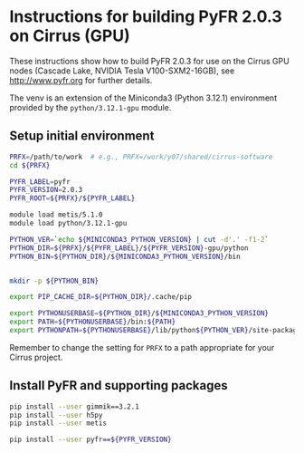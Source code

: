 Instructions for building PyFR 2.0.3 on Cirrus (GPU)
====================================================

These instructions show how to build PyFR 2.0.3 for use on the Cirrus GPU nodes (Cascade Lake, NVIDIA Tesla V100-SXM2-16GB),
see http://www.pyfr.org for further details. 

The venv is an extension of the Miniconda3 (Python 3.12.1) environment provided by the `python/3.12.1-gpu` module.


Setup initial environment
-------------------------

```bash
PRFX=/path/to/work  # e.g., PRFX=/work/y07/shared/cirrus-software
cd ${PRFX}

PYFR_LABEL=pyfr
PYFR_VERSION=2.0.3
PYFR_ROOT=${PRFX}/${PYFR_LABEL}

module load metis/5.1.0
module load python/3.12.1-gpu

PYTHON_VER=`echo ${MINICONDA3_PYTHON_VERSION} | cut -d'.' -f1-2`
PYTHON_DIR=${PRFX}/${PYFR_LABEL}/${PYFR_VERSION}-gpu/python
PYTHON_BIN=${PYTHON_DIR}/${MINICONDA3_PYTHON_VERSION}/bin


mkdir -p ${PYTHON_BIN}

export PIP_CACHE_DIR=${PYTHON_DIR}/.cache/pip

export PYTHONUSERBASE=${PYTHON_DIR}/${MINICONDA3_PYTHON_VERSION}
export PATH=${PYTHONUSERBASE}/bin:${PATH}
export PYTHONPATH=${PYTHONUSERBASE}/lib/python${PYTHON_VER}/site-packages:${PYTHONPATH}
```

Remember to change the setting for `PRFX` to a path appropriate for your Cirrus project.


Install PyFR and supporting packages
------------------------------------

```bash
pip install --user gimmik==3.2.1
pip install --user h5py
pip install --user metis

pip install --user pyfr==${PYFR_VERSION}
```
